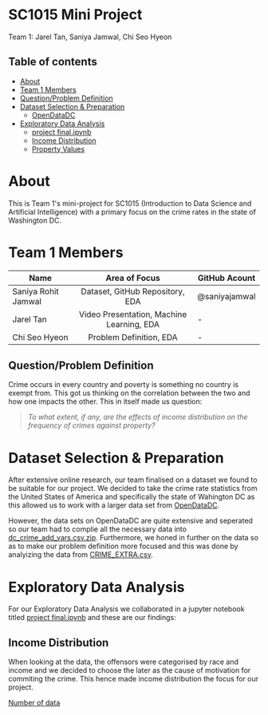 # SC1015 Mini Project 
Team 1: Jarel Tan, Saniya Jamwal, Chi Seo Hyeon 
## Table of contents
- [About](#about)
- [Team 1 Members](#team-1-members)
- [Question/Problem Definition](#questionproblem-definition)
- [Dataset Selection & Preparation](#dataset-selection--preparation)
    - [OpenDataDC](https://opendata.dc.gov/search?collection=Dataset)
- [Exploratory Data Analysis](#exploratory-data-analysis)
    - [project final.ipynb](https://github.com/saniyajamwal/sc1015-Group-Proj/blob/main/project%20final.ipynb)
    - [Income Distribution](#income-distribution)
    - [Property Values](#property-values)

# About

This is Team 1's mini-project for SC1015 (Introduction to Data Science and Artificial Intelligence) with a primary focus on the crime rates in the state of Washington DC.  

# Team 1 Members 
| Name              |                     Area of Focus                     |GitHub Acount|
|---|:---:|---|
| Saniya Rohit Jamwal |        Dataset, GitHub Repository, EDA        |@saniyajamwal|
| Jarel Tan     |     Video Presentation, Machine Learning, EDA      |-|
| Chi Seo Hyeon |       Problem Definition, EDA        |-|

## Question/Problem Definition 
Crime occurs in every country and poverty is something no country is exempt from. This got us thinking on the correlation between the two and how one impacts the other. This in itself made us question:

> *To what extent, if any, are the effects of income distribution on the frequency of crimes against property?*

# Dataset Selection & Preparation
After extensive online research, our team finalised on a dataset we found to be suitable for our project. We decided to take the crime rate statistics from the United States of America and specifically the state of Wahington DC as this allowed us to work with a larger data set from [OpenDataDC](https://opendata.dc.gov/search?collection=Dataset).

However, the data sets on OpenDataDC are quite extensive and seperated so our team had to complie all the necessary data into [dc_crime_add_vars.csv.zip](https://github.com/saniyajamwal/sc1015-Group-Proj/blob/main/dc_crime_add_vars.csv.zip). Furthermore, we honed in further on the data so as to make our problem definition more focused and this was done by analyizing the data from [CRIME_EXTRA.csv](https://github.com/saniyajamwal/sc1015-Group-Proj/blob/main/CRIME_EXTRA.csv).

# Exploratory Data Analysis
For our Exploratory Data Analysis we collaborated in a jupyter notebook titled [project final.ipynb](https://github.com/saniyajamwal/sc1015-Group-Proj/blob/main/project%20final.ipynb) and these are our findings:

## Income Distribution 
When looking at the data, the offensors were categorised by race and income and we decided to choose the later as the cause of motivation for commiting the crime. This hence made income distribution the focus for our project. 

<ins>Number of data 
